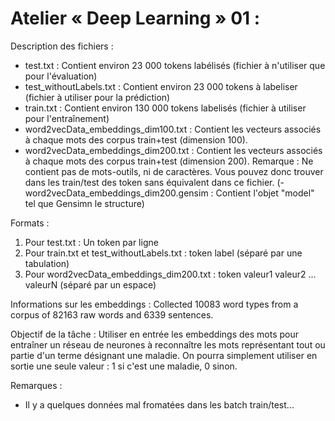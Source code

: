 # Atelier « Deep Learning » 01 :

Description des fichiers :
- test.txt : Contient environ 23 000 tokens labélisés (fichier à n'utiliser que pour l'évaluation) 
- test_withoutLabels.txt : Contient environ 23 000 tokens à labeliser (fichier à utiliser pour la prédiction)
- train.txt : Contient environ 130 000 tokens labelisés (fichier à utiliser pour l'entraînement) 
- word2vecData_embeddings_dim100.txt : Contient les vecteurs associés à chaque mots des corpus train+test (dimension 100).
- word2vecData_embeddings_dim200.txt : Contient les vecteurs associés à chaque mots des corpus train+test (dimension 200).
Remarque : Ne contient pas de mots-outils, ni de caractères. Vous pouvez donc trouver dans les train/test des token sans équivalent dans ce fichier.
(- word2vecData_embeddings_dim200.gensim : Contient l'objet "model" tel que Gensimn le structure)

Formats :
1) Pour test.txt : Un token par ligne
2) Pour train.txt et test_withoutLabels.txt : token	label (séparé par une tabulation)
3) Pour word2vecData_embeddings_dim200.txt : token valeur1 valeur2 ... valeurN (séparé par un espace)

Informations sur les embeddings :
Collected 10083 word types from a corpus of 82163 raw words and 6339 sentences.

Objectif de la tâche :
Utiliser en entrée les embeddings des mots pour entraîner un réseau de neurones à reconnaître les mots représentant tout ou partie d'un terme désignant une maladie.
On pourra simplement utiliser en sortie une seule valeur : 1 si c'est une maladie, 0 sinon.

Remarques :
- Il y a quelques données mal fromatées dans les batch train/test...

